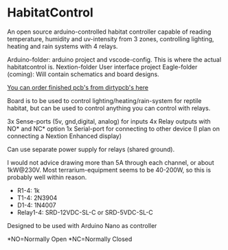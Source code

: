 # HabitatControl
An open source arduino-controlled habitat controller capable of reading temperature, 
humidity and uv-intensity from 3 zones, controlling lighting, heating and rain systems with 4 relays.

Arduino-folder: arduino project and vscode-config. This is where the actual habitatcontrol is.
Nextion-folder User interface project
Eagle-folder (coming): Will contain schematics and board designs.

[You can order finished pcb's from dirtypcb's here](http://dirtypcbs.com/store/designer/details/skasti/5841/arduino-habitat-control-v1-0)

Board is to be used to control lighting/heating/rain-system for reptile habitat, 
but can be used to control anything you can control with relays.

3x Sense-ports (5v, gnd,digital, analog) for inputs
4x Relay outputs with NO* and NC* option
1x Serial-port for connecting to other device (I plan on connecting a Nextion Enhanced display)

Can use separate power supply for relays (shared ground).

I would not advice drawing more than 5A through each channel, 
or about 1kW@230V. 
Most terrarium-equipment seems to be 40-200W, so this is probably well within reason.

* R1-4: 1k
* T1-4: 2N3904
* D1-4: 1N4007
* Relay1-4: SRD-12VDC-SL-C or SRD-5VDC-SL-C

Designed to be used with Arduino Nano as controller

*NO=Normally Open
*NC=Normally Closed
